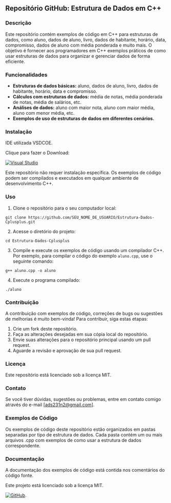 ## Repositório GitHub: Estrutura de Dados em C++

### **Descrição**

Este repositório contém exemplos de código em C++ para estruturas de dados, como aluno, dados de aluno, livro, dados de habitante, horário, data, compromisso, dados de aluno com média ponderada e muito mais. O objetivo é fornecer aos programadores em C++ exemplos práticos de como usar estruturas de dados para organizar e gerenciar dados de forma eficiente.

### **Funcionalidades**

* **Estruturas de dados básicas:** aluno, dados de aluno, livro, dados de habitante, horário, data e compromisso.
* **Cálculos com estruturas de dados:** média de notas, média ponderada de notas, média de salários, etc.
* **Análises de dados:** aluno com maior nota, aluno com maior média, aluno com menor média, etc.
* **Exemplos de uso de estruturas de dados em diferentes cenários.**

### **Instalação**

IDE utilizada VSDCOE.

Clique para fazer o Download:

[![Visual Studio](https://img.shields.io/badge/Visual%20Studio-5C2D91.svg?style=for-the-badge&logo=visual-studio&logoColor=white)](https://code.visualstudio.com/Download)

Este repositório não requer instalação específica. Os exemplos de código podem ser compilados e executados em qualquer ambiente de desenvolvimento C++.

### **Uso**

1. Clone o repositório para o seu computador local:

```
git clone https://github.com/SEU_NOME_DE_USUARIO/Estrutura-Dados-Cplusplus.git
```

2. Acesse o diretório do projeto:

```
cd Estrutura-Dados-Cplusplus
```

3. Compile e execute os exemplos de código usando um compilador C++. Por exemplo, para compilar o código do exemplo `aluno.cpp`, use o seguinte comando:

```
g++ aluno.cpp -o aluno
```

4. Execute o programa compilado:

```
./aluno
```

### **Contribuição**

A contribuição com exemplos de código, correções de bugs ou sugestões de melhorias é muito bem-vinda! Para contribuir, siga estas etapas:

1. Crie um fork deste repositório.
2. Faça as alterações desejadas em sua cópia local do repositório.
3. Envie suas alterações para o repositório principal usando um pull request.
4. Aguarde a revisão e aprovação de sua pull request.

### **Licença**

Este repositório está licenciado sob a licença MIT.

### **Contato**

Se você tiver dúvidas, sugestões ou problemas, entre em contato comigo através do e-mail [ads231n2@gmail.com].

### **Exemplos de Código**

Os exemplos de código deste repositório estão organizados em pastas separadas por tipo de estrutura de dados. Cada pasta contém um ou mais arquivos .cpp com exemplos de como usar a estrutura de dados correspondente.

### Documentação

A documentação dos exemplos de código está contida nos comentários do código fonte.

Este projeto está licenciado sob a licença MIT.

[![GitHub](https://img.shields.io/badge/github-%23121011.svg?style=for-the-badge&logo=github&logoColor=white)](https://github.com/WellingtonADS).

